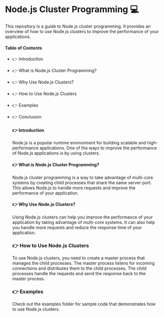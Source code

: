# Node.js Cluster Programming 💻

This repository is a guide to Node.js cluster programming. It provides an overview of how to use Node.js clusters to improve the performance of your applications.

#### Table of Contents
- 👉 Introduction
- 👉 What is Node.js Cluster Programming?
- 👉 Why Use Node.js Clusters?
- 👉 How to Use Node.js Clusters
- 👉 Examples
- 👉 Conclusion

  #### 👉 Introduction 
  Node.js is a popular runtime environment for building scalable and high-performance applications. One of the ways to improve the performance of Node.js applications is by using clusters.

  #### 👉 What is Node.js Cluster Programming?
  Node.js cluster programming is a way to take advantage of multi-core systems by creating child processes that share the same server port. This allows Node.js to handle more requests and    improve the performance of your    application.

  #### 👉 Why Use Node.js Clusters?
  Using Node.js clusters can help you improve the performance of your application by taking advantage of multi-core systems. It can also help you handle more requests and reduce the response time of your application.

  ### 👉 How to Use Node.js Clusters
  To use Node.js clusters, you need to create a master process that manages the child processes. The master process listens for incoming connections and distributes them to the child processes. The child processes handle      the requests and send the response back to the master process.

  ### 👉 Examples
  Check out the examples folder for sample code that demonstrates how to use Node.js clusters.
